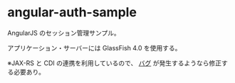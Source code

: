 angular-auth-sample
===================

AngularJS のセッション管理サンプル。

アプリケーション・サーバーには GlassFish 4.0 を使用する。

※JAX-RS と CDI の連携を利用しているので、 [バグ](http://qiita.com/opengl-8080/items/cfdde684b36efec50477) が発生するようなら修正する必要あり。
